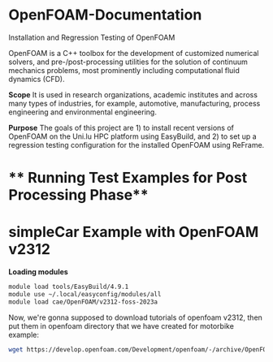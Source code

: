 # OpenFOAM-Documentation
 Installation and Regression Testing of OpenFOAM 

 OpenFOAM is a C++ toolbox for the development of customized numerical solvers, and pre-/post-processing utilities for the solution of continuum mechanics problems, most prominently including computational fluid dynamics (CFD). 
 
 **Scope** It is used in research organizations, academic institutes and across many types of industries, for example, automotive, manufacturing, process engineering and environmental engineering. 
 
**Purpose** The goals of this project are 1) to install recent versions of OpenFOAM on the Uni.lu HPC platform using EasyBuild, and 2) to set up a regression testing configuration for the installed OpenFOAM using ReFrame. 

# ** Running Test Examples for Post Processing Phase** 
  # **simpleCar Example with OpenFOAM v2312** 
   **Loading modules** 
   ```bash
   module load tools/EasyBuild/4.9.1
   module use ~/.local/easyconfig/modules/all
   module load cae/OpenFOAM/v2312-foss-2023a
   ```
Now, we're gonna supposed to download tutorials of openfoam v2312, then put them in openfoam directory that we have created for motorbike example: 
   ```bash
   wget https://develop.openfoam.com/Development/openfoam/-/archive/OpenFOAM-v2312/openfoam-OpenFOAM-v2312.zip?     path=tutorials/incompressible/simpleFoam -O openfoam-OpenFOAM-v2312-tutorials-incompressible-simpleFoam.zip
  ```

   
  
